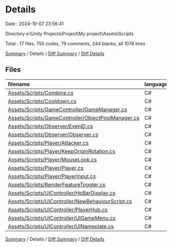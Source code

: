 # Details

Date : 2024-10-07 23:56:41

Directory e:\\Unity Projects\\Project\\My project\\Assets\\Scripts

Total : 17 files,  755 codes, 79 comments, 244 blanks, all 1078 lines

[Summary](results.md) / Details / [Diff Summary](diff.md) / [Diff Details](diff-details.md)

## Files
| filename | language | code | comment | blank | total |
| :--- | :--- | ---: | ---: | ---: | ---: |
| [Assets/Scripts/Combine.cs](/Assets/Scripts/Combine.cs) | C# | 35 | 9 | 15 | 59 |
| [Assets/Scripts/Cooldown.cs](/Assets/Scripts/Cooldown.cs) | C# | 16 | 0 | 7 | 23 |
| [Assets/Scripts/GameController/GameManager.cs](/Assets/Scripts/GameController/GameManager.cs) | C# | 20 | 3 | 5 | 28 |
| [Assets/Scripts/GameController/ObjectPoolManager.cs](/Assets/Scripts/GameController/ObjectPoolManager.cs) | C# | 78 | 5 | 10 | 93 |
| [Assets/Scripts/Observer/EvenID.cs](/Assets/Scripts/Observer/EvenID.cs) | C# | 5 | 0 | 4 | 9 |
| [Assets/Scripts/Observer/Observer.cs](/Assets/Scripts/Observer/Observer.cs) | C# | 35 | 0 | 8 | 43 |
| [Assets/Scripts/Player/Attacker.cs](/Assets/Scripts/Player/Attacker.cs) | C# | 53 | 4 | 21 | 78 |
| [Assets/Scripts/Player/KeepOriginRotation.cs](/Assets/Scripts/Player/KeepOriginRotation.cs) | C# | 17 | 1 | 5 | 23 |
| [Assets/Scripts/Player/MouseLook.cs](/Assets/Scripts/Player/MouseLook.cs) | C# | 70 | 11 | 27 | 108 |
| [Assets/Scripts/Player/Player.cs](/Assets/Scripts/Player/Player.cs) | C# | 147 | 10 | 54 | 211 |
| [Assets/Scripts/Player/PlayerInput.cs](/Assets/Scripts/Player/PlayerInput.cs) | C# | 48 | 10 | 15 | 73 |
| [Assets/Scripts/RenderFeatureToggler.cs](/Assets/Scripts/RenderFeatureToggler.cs) | C# | 15 | 0 | 4 | 19 |
| [Assets/Scripts/UIController/HpBarDisplay.cs](/Assets/Scripts/UIController/HpBarDisplay.cs) | C# | 33 | 0 | 9 | 42 |
| [Assets/Scripts/UIController/NewBehaviourScript.cs](/Assets/Scripts/UIController/NewBehaviourScript.cs) | C# | 12 | 2 | 5 | 19 |
| [Assets/Scripts/UIController/PlayerHub.cs](/Assets/Scripts/UIController/PlayerHub.cs) | C# | 24 | 7 | 16 | 47 |
| [Assets/Scripts/UIController/UIGameMenu.cs](/Assets/Scripts/UIController/UIGameMenu.cs) | C# | 124 | 13 | 33 | 170 |
| [Assets/Scripts/UIController/UINameplate.cs](/Assets/Scripts/UIController/UINameplate.cs) | C# | 23 | 4 | 6 | 33 |

[Summary](results.md) / Details / [Diff Summary](diff.md) / [Diff Details](diff-details.md)